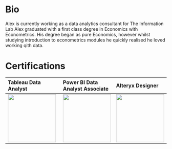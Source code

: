 # Bio

Alex is currently working as a data analytics consultant for The Information Lab
Alex graduated with a first class degree in Economics with Econometrics. His degree began as pure Economics, however whilst studying introduction to econometrics modules he quickly realised he loved working qith data. 

# Certifications
| Tableau Data Analyst | Power BI Data <br> Analyst Associate | Alteryx Designer |
|:---|:---|:---|
|<img src="https://www.tableau.com/sites/default/files/2023-02/2022-11_Badge_Tab-Cert_Data-Analyst_High-Res.png" width="150" height="150">|<img src="https://learn.microsoft.com/en-us/media/learn/certification/badges/microsoft-certified-associate-badge.svg" width="150" height="150">|<img src="https://community.alteryx.com/html/@9389565161CBAD76656433D25B52F47A/assets/alteryx_academy_certification_beginner_icon.png" width="150" height="150">
